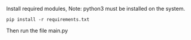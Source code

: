 Install required modules, Note: python3 must be installed on the system.

```#!/bin/sh
pip install -r requirements.txt
```

Then run the file main.py

